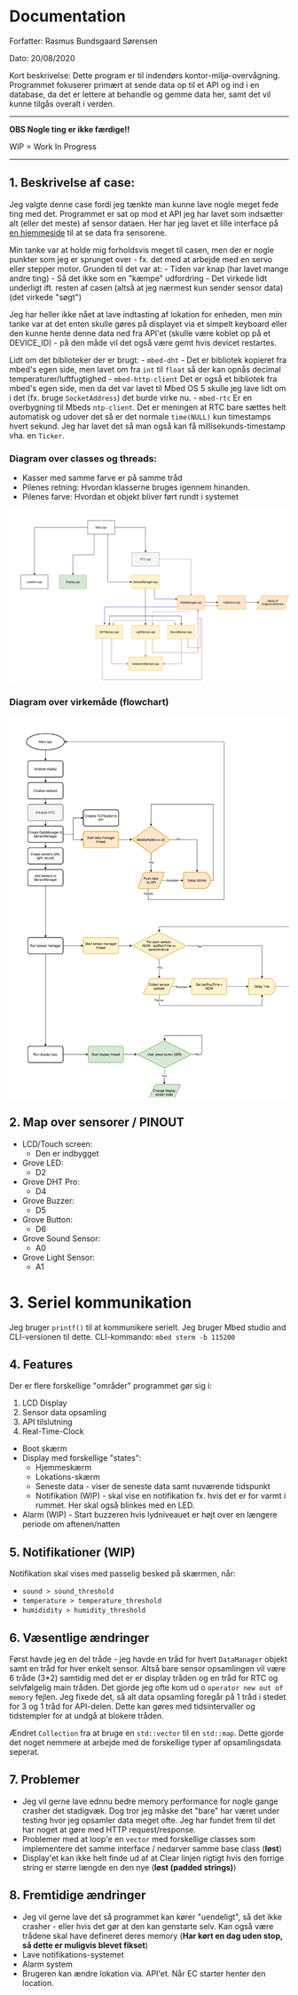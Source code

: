 # Documentation

Forfatter: Rasmus Bundsgaard Sørensen

Dato: 20/08/2020

Kort beskrivelse: Dette program er til indendørs kontor-miljø-overvågning. Programmet fokuserer primært at sende data op til et API og ind i en database, da det er lettere at behandle og gemme data her, samt det vil kunne tilgås overalt i verden.

---
**OBS Nogle ting er ikke færdige!!**

WIP = Work In Progress

---

## 1. Beskrivelse af case:

Jeg valgte denne case fordi jeg tænkte man kunne lave nogle meget fede ting med det. Programmet er sat op mod et API jeg har lavet som indsætter alt (eller det meste) af sensor dataen. Her har jeg lavet et lille interface på [en hjemmeside](http://ec2-api.rasmusbundsgaard.dk/) til at se data fra sensorene.

Min tanke var at holde mig forholdsvis meget til casen, men der er nogle punkter som jeg er sprunget over - fx. det med at arbejde med en servo eller stepper motor. Grunden til det var at:
    - Tiden var knap (har lavet mange andre ting)
    - Så det ikke som en "kæmpe" udfordring
    - Det virkede lidt underligt ift. resten af casen (altså at jeg nærmest kun sender sensor data) (det virkede "søgt")


Jeg har heller ikke nået at lave indtasting af lokation for enheden, men min tanke var at det enten skulle gøres på displayet via et simpelt keyboard eller den kunne hente denne data ned fra API'et (skulle være koblet op på et DEVICE_ID) - på den måde vil det også være gemt hvis devicet restartes.

Lidt om det biblioteker der er brugt:
    - `mbed-dht` - Det er bibliotek kopieret fra mbed's egen side, men lavet om fra `int` til `float` så der kan opnås decimal temperaturer/luftfugtighed
    - `mbed-http-client` Det er også et bibliotek fra mbed's egen side, men da det var lavet til Mbed OS 5 skulle jeg lave lidt om i det (fx. bruge `SocketAddress`) det burde virke nu.
    - `mbed-rtc` Er en overbygning til Mbeds `ntp-client`. Det er meningen at RTC bare sættes helt automatisk og udover det så er det normale `time(NULL)` kun timestamps hvert sekund. Jeg har lavet det så man også kan få millisekunds-timestamp vha. en `Ticker`.

### Diagram over classes og threads:

* Kasser med samme farve er på samme tråd
* Pilenes retning: Hvordan klasserne bruges igennem hinanden.
* Pilenes farve: Hvordan et objekt bliver ført rundt i systemet

![](docs/img/class_thread_diagram.png)

### Diagram over virkemåde (flowchart)

![](docs/img/flowchart.png)


## 2. Map over sensorer / PINOUT

- LCD/Touch screen:
   - Den er indbygget
- Grove LED:
   - D2
- Grove DHT Pro:
   - D4
- Grove Buzzer:
   - D5
- Grove Button:
   - D6
- Grove Sound Sensor:
   - A0
- Grove Light Sensor:
   - A1

# 3. Seriel kommunikation

Jeg bruger `printf()` til at kommunikere serielt. Jeg bruger Mbed studio and CLI-versionen til dette. CLI-kommando: `mbed sterm -b 115200`

## 4. Features

Der er flere forskellige "områder" programmet gør sig i:
1) LCD Display 
2) Sensor data opsamling 
3) API tilslutning
4) Real-Time-Clock

- Boot skærm 
- Display med forskellige "states":
    - Hjemmeskærm
    - Lokations-skærm
    - Seneste data - viser de seneste data samt nuværende tidspunkt
    - Notifikation (WIP) - skal vise en notifikation fx. hvis det er for varmt i rummet. Her skal også blinkes med en LED.
- Alarm (WIP) - Start buzzeren hvis lydniveauet er højt over en længere periode om aftenen/natten 

## 5. Notifikationer (WIP)

Notifikation skal vises med passelig besked på skærmen, når:

- `sound > sound_threshold`
- `temperature > temperature_threshold`
- `humididity > humidity_threshold`

## 6. Væsentlige ændringer

Først havde jeg en del tråde - jeg havde en tråd for hvert `DataManager` objekt samt en tråd for hver enkelt sensor. Altså bare sensor opsamlingen vil være 6 tråde (3*2) samtidig med det er er display tråden og en tråd for RTC og selvfølgelig main tråden. Det gjorde jeg ofte kom ud o `operator new out of memory` fejlen. Jeg fixede det, så alt data opsamling foregår på 1 tråd i stedet for 3 og 1 tråd for API-delen. Dette kan gøres med tidsintervaller og tidstempler for at undgå at blokere tråden.

Ændret `Collection` fra at bruge en `std::vector` til en `std::map`. Dette gjorde det noget nemmere at arbejde med de forskellige typer af opsamlingsdata seperat.

## 7. Problemer

- Jeg vil gerne lave ednnu bedre memory performance for nogle gange crasher det stadigvæk. Dog tror jeg måske det "bare" har været under testing hvor jeg opsamler data meget ofte. Jeg har fundet frem til det har noget at gøre med HTTP request/response.
- Problemer med at loop'e en `vector` med forskellige classes som implementere det samme interface / nedarver samme base class (**løst**)
- Display'et kan ikke helt finde ud af at Clear linjen rigtigt hvis den forrige string er større længde en den nye (**løst (padded strings)**)

## 8. Fremtidige ændringer

- Jeg vil gerne lave det så programmet kan kører "uendeligt", så det ikke crasher - eller hvis det gør at den kan genstarte selv. Kan også være trådene skal have defineret deres memory (**Har kørt en dag uden stop, så dette er muligvis blevet fikset**)
- Lave notifikations-systemet
- Alarm system
- Brugeren kan ændre lokation via. API'et. Når EC starter henter den location.
